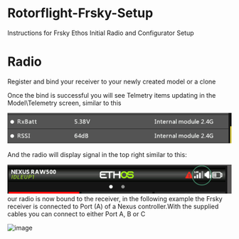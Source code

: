 # Rotorflight-Frsky-Setup
Instructions for Frsky Ethos Initial Radio and Configurator Setup

# Radio

Register and bind your receiver to your newly created model or a clone

Once the bind is successful you will see Telmetry items updating in the Model\Telemetry screen, similar to this

![image](https://github.com/jimmy6616/Rotorflight-Frsky-Setup/blob/img/setup1.png)

And the radio will display signal in the top right similar to this:

![image](https://github.com/jimmy6616/Rotorflight-Frsky-Setup/blob/img/setup1-1.png)our radio is now bound to the receiver, in the following example the Frsky receiver is connected to Port (A) of a Nexus controller.With the supplied cables you can connect to either Port A, B or C

![image](https://github.com/jimmy6616/Rotorflight-Frsky-Setup/blob/img/nexus1.png)



